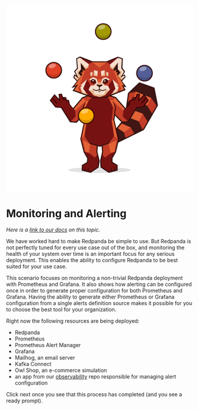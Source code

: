 ![Juggling Panda](./images/reppanda-juggling.png)

# Monitoring and Alerting

*Here is a [link to our docs](https://docs.redpanda.com/docs/manage/monitoring/) on this topic.*

We have worked hard to make Redpanda be simple to use. But Redpanda is not perfectly tuned for every use case out of the box, and monitoring the health of your system over time is an important focus for any serious deployment. This enables the ability to configure Redpanda to be best suited for your use case.

This scenario focuses on monitoring a non-trivial Redpanda deployment with Prometheus and Grafana. It also shows how alerting can be configured once in order to generate proper configuration for both Prometheus and Grafana. Having the ability to generate either Prometheus or Grafana configuration from a single alerts definition source makes it possible for you to choose the best tool for your organization.

Right now the following resources are being deployed:
- Redpanda
- Prometheus
- Prometheus Alert Manager
- Grafana
- Mailhog, an email server
- Kafka Connect
- Owl Shop, an e-commerce simulation
- an app from our [observability](https://github.com/redpanda-data/observability) repo responsible for managing alert configuration

Click next once you see that this process has completed (and you see a ready prompt).
